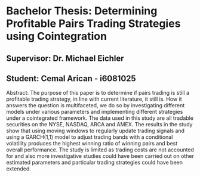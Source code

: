 # Bachelor Thesis: Determining Profitable Pairs Trading Strategies using Cointegration

## Supervisor: Dr. Michael Eichler
## Student: Cemal Arican - i6081025


Abstract: The purpose of this paper is to determine if pairs trading is still a profitable trading strategy, in line with current literature, it still is. How it answers the question is multifaceted, we do so by investigating different models under various parameters and implementing different strategies under a cointegrated framework. The data used in this study are all tradable securities on the NYSE, NASDAQ, ARCA and AMEX. The results in the study show that using moving windows to regularly update trading signals and using a GARCH(1,1) model to adjust trading bands with a conditional volatility produces the highest winning ratio of winning pairs and best overall performance. The study is limited as trading costs are not accounted for and also more investigative studies could have been carried out on other estimated parameters and particular trading strategies could have been extended.






